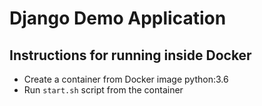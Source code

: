 # Django Demo Application

## Instructions for running inside Docker

  * Create a container from Docker image python:3.6
  * Run `start.sh` script from the container
